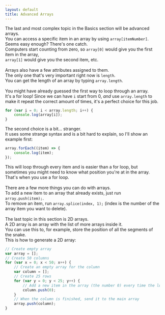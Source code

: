 ```yaml
---
layout: default
title: Advanced Arrays
---
```


The last and most complex topic in the Basics section will be advanced arrays.\
You can access a specific item in an array by using `array[itemNumber]`.\
Seems easy enough? There's one catch.\
Computers start counting from zero, so `array[0]` would give you the first item in the array,\
`array[1]` would give you the second item, etc.\
\
Arrays also have a few attributes assigned to them.\
The only one that's very important right now is `length`.\
You can get the length of an array by typing `array.length`.\
\
You might have already guessed the first way to loop through an array.\
It's a for loop! Since we can have `i` start from 0, *and* use `array.length` to make it repeat the correct amount of times, it's a perfect choice for this job.
```javascript
for (var i = 0; i < array.length; i++) {
    console.log(array[i]);
}
```
The second choice is a bit... stranger.\
It uses some strange syntax and is a bit hard to explain, so I'll show an example first:
```javascript
array.forEach((item) => {
    console.log(item);
});
```
This will loop through every item and is easier than a for loop, but sometimes you might need to know what position you're at in the array.\
That's when you use a for loop.\
\
There are a few more things you can do with arrays.\
To add a new item to an array that already exists, just run `array.push(item);`.\
To remove an item, run `array.splice(index, 1);` (index is the number of the array item you want to delete).\
\
The last topic in this section is 2D arrays.\
A 2D array is an array with the list of more arrays inside it.\
You can use this to, for example, store the position of all the segments of the snake.\
This is how to generate a 2D array:
```javascript
// Create empty array
var array = [];
// Create 50 columns
for (var x = 0; x < 50; x++) {
    // Create an empty array for the column
    var column = [];
    // Create 25 rows
    for (var y = 0; y < 25; y++) {
        // Add a new item in the array (the number 0) every time the loop runs
        column.push(0);
    }
    // When the column is finished, send it to the main array
    array.push(column);
}
```
